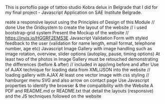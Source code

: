 This is portoflio page of tattoo studio Kobra delux in Belgrade that I did for my final project - Javascript Application
on SAE Institute Belgrade.

reate a responsive layout using the Principles of Design of this Module // done
Use the Gridsystem to create the layout of the website // i used bootstrap-grid system
Present the Mockup of the website // https://invis.io/HGGRF2EMS3E
Javascript Validation Form with styled feedback to the user (validation for name length, email format, telephone number, age etc)
Javascript Image Gallery with image handling such as image rotation, overview, slider options (autoplay, pause, timing options)
At least two of the photos in Image Gallery must be retouched demonstrating the differences (before & after) // included in app/img before and after
Use of AJAX technique for loading data from XML/JSON into the website // loading gallery with AJAX
At least one vector image with css styling // hamburger menu SVG and also arrow on contact page
Use Javascript properties to identify the browser & the compatibility with the Website
A PDF and README.md or README.txt that detail the layouts (responsive) and the JS techniques followed on the website